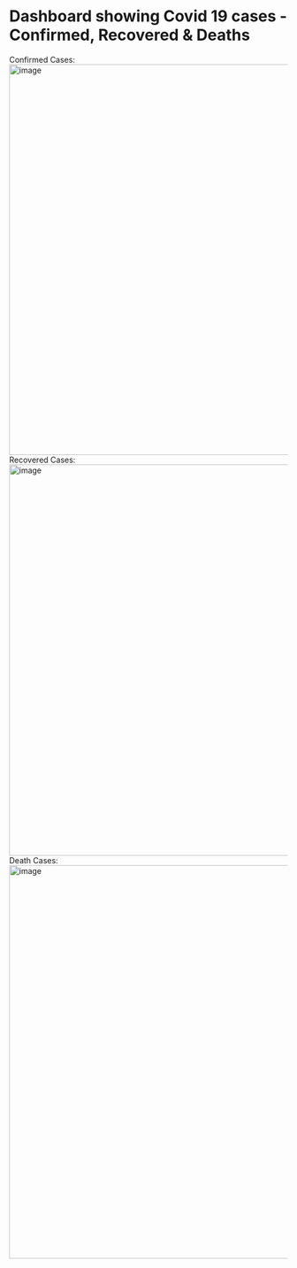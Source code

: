 # Dashboard showing Covid 19 cases - Confirmed, Recovered & Deaths
Confirmed Cases:  
<img width="706" alt="image" src="https://user-images.githubusercontent.com/125456291/224019808-4089ec40-a170-459f-ba41-7743c79bdb1a.png">  
Recovered Cases:  
<img width="707" alt="image" src="https://user-images.githubusercontent.com/125456291/224020019-729cb7a1-5f72-431c-8e08-9cce8ef32eeb.png">  
Death Cases:  
<img width="711" alt="image" src="https://user-images.githubusercontent.com/125456291/224020251-7ce265c3-65bf-4932-800a-4f045aa636ca.png">

